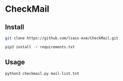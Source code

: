 # CheckMail

## Install
```bash
git clone https://github.com/lsass-exe/CheckMail.git
```
```bash
pip3 install -r requirements.txt
```
## Usage
```bash
python3 checkmail.py mail-list.txt
```
